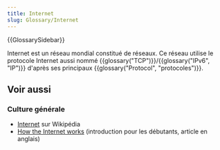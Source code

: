 ```yaml
---
title: Internet
slug: Glossary/Internet
---
```


{{GlossarySidebar}}

Internet est un réseau mondial constitué de réseaux. Ce réseau utilise le protocole Internet aussi nommé {{glossary("TCP")}}/{{glossary("IPv6", "IP")}} d'après ses principaux {{glossary("Protocol", "protocoles")}}.

## Voir aussi

### Culture générale

- [Internet](http://fr.wikipedia.org/wiki/Internet) sur Wikipédia
- [How the Internet works](/fr/Learn/How_the_Internet_works) (introduction pour les débutants, article en anglais)
